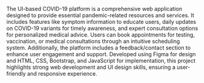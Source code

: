 The UI-based COVID-19 platform is a comprehensive web application designed to provide essential pandemic-related resources and services. It includes features like symptom information to educate users, daily updates on COVID-19 variants for timely awareness, and expert consultation options for personalized medical advice. Users can book appointments for testing, vaccination, or medical consultations through an intuitive scheduling system. Additionally, the platform includes a feedback/contact section to enhance user engagement and support. Developed using Figma for design and HTML, CSS, Bootstrap, and JavaScript for implementation, this project highlights strong web development and UI design skills, ensuring a user-friendly and responsive experience.

